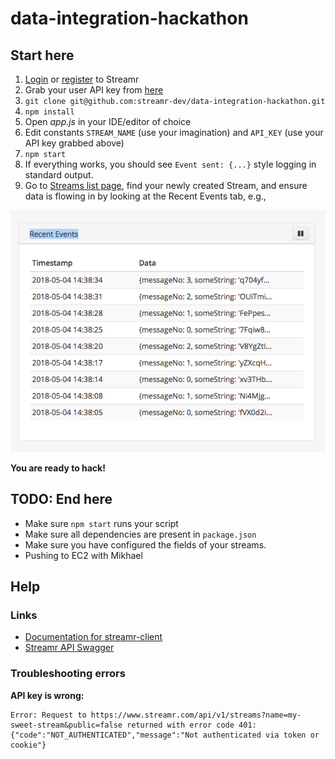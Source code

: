 # data-integration-hackathon

## Start here

1. [Login](https://www.streamr.com/login/auth) or [register](https://www.streamr.com/register/signup) to Streamr
2. Grab your user API key from [here](https://www.streamr.com/profile/edit)
3. `git clone git@github.com:streamr-dev/data-integration-hackathon.git`
4. `npm install`
5. Open *app.js* in your IDE/editor of choice
6. Edit constants `STREAM_NAME` (use your imagination) and `API_KEY` (use your API key grabbed above)
7. `npm start`
8. If everything works, you should see `Event sent: {...}` style logging in standard output.
9. Go to [Streams list page](https://www.streamr.com/stream/list), find your newly created Stream, and ensure data is
flowing in by looking at the Recent Events tab, e.g.,

![Recent events](images/recent-events.png)

**You are ready to hack!**


## TODO: End here
- Make sure `npm start` runs your script
- Make sure all dependencies are present in `package.json`
- Make sure you have configured the fields of your streams.
- Pushing to EC2 with Mikhael

## Help

### Links
- [Documentation for streamr-client](https://github.com/streamr-dev/streamr-client)
- [Streamr API Swagger](https://www.streamr.com/help/api)

### Troubleshooting errors


**API key is wrong:**
```
Error: Request to https://www.streamr.com/api/v1/streams?name=my-sweet-stream&public=false returned with error code 401: {"code":"NOT_AUTHENTICATED","message":"Not authenticated via token or cookie"}
```
